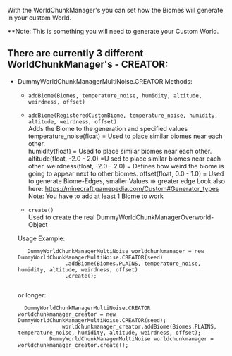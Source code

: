With the WorldChunkManager's you can set how the Biomes will generate in your custom World.

**Note: This is something you will need to generate your Custom World.

## There are currently 3 different WorldChunkManager's - CREATOR:
  - DummyWorldChunkManagerMultiNoise.CREATOR
    Methods:
      - ``` addBiome(Biomes, temperature_noise, humidity, altitude, weirdness, offset) ```<br>
      - ``` addBiome(RegisteredCustomBiome, temperature_noise, humidity, altitude, weirdness, offset) ```<br> 
        Adds the Biome to the generation and specified values<br>
        temperature_noise(float) = Used to place similar biomes near each other.  <br>
        humidity(float) = Used to place similar biomes near each other.
        altitude(float, -2.0 - 2.0) =U sed to place similar biomes near each other.
        weirdness(float, -2.0 - 2.0) = Defines how weird the biome is going to appear next to other biomes.
        offset(float, 0.0 - 1.0) = Used to generate Biome-Edges, smaller Values => greater edge
        Look also here: https://minecraft.gamepedia.com/Custom#Generator_types
        Note: You have to add at least 1 Biome to work
        
      - ``` create() ``` <br>
        Used to create the real DummyWorldChunkManagerOverworld-Object <br>
        
     Usage Example:
     ```
    	DummyWorldChunkManagerMultiNoise worldchunkmanager = new DummyWorldChunkManagerMultiNoise.CREATOR(seed)
					.addBiome(Biomes.PLAINS, temperature_noise, humidity, altitude, weirdness, offset)
					.create();
          
      ```
      or longer:
      ```
    	DummyWorldChunkManagerMultiNoise.CREATOR worldchunkmanager_creator = new DummyWorldChunkManagerMultiNoise.CREATOR(seed);
					worldchunkmanager_creator.addBiome(Biomes.PLAINS, temperature_noise, humidity, altitude, weirdness, offset);
				DummyWorldChunkManagerMultiNoise worldchunkmanager = worldchunkmanager_creator.create();
          
      ```
